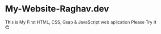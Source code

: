 # My-Website-Raghav.dev
This is My First HTML, CSS, Gsap  &amp; JavaScript web aplication Please Try It 😊
